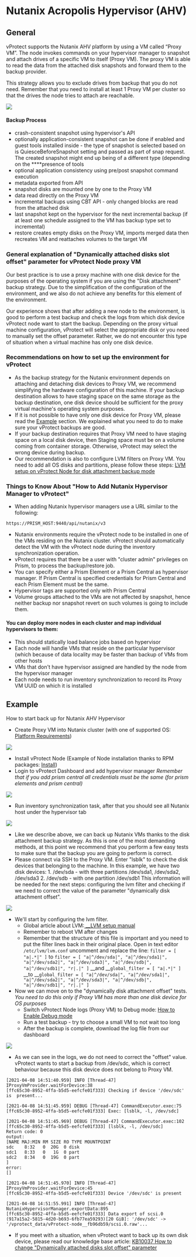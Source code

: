 # Nutanix Acropolis Hypervisor \(AHV\)

## General

vProtect supports the Nutanix AHV platform by using a VM called “Proxy VM”. The node invokes commands on your hypervisor manager to snapshot and attach drives of a specific VM to itself \(Proxy VM\). The proxy VM is able to read the data from the attached disk snapshots and forward them to the backup provider.

This strategy allows you to exclude drives from backup that you do not need. Remember that you need to install at least 1 Proxy VM per cluster so that the drives the node tries to attach are reachable.

![](../../../.gitbook/assets/deployment-vprotect-nutanix-disk-attachment.png)

#### **Backup Process**

* crash-consistent snapshot using hypervisor's API
* optionally application-consistent snapshot can be done if enabled and guest tools installed inside - the type of snapshot is selected based on is QuiesceBeforeSnapshot setting and passed as part of snap request. The created snapshot might end up being of a different type \(depending on the ****presence of tools
* optional application consistency using pre/post snapshot command execution
* metadata exported from API
* snapshot disks are mounted one by one to the Proxy VM
* data read directly on the Proxy VM
* incremental backups using CBT API - only changed blocks are read from the attached disk
* last snapshot kept on the hypervisor for the next incremental backup \(if at least one schedule assigned to the VM has backup type set to incremental\)
* restore creates empty disks on the Proxy VM, imports merged data then recreates VM and reattaches volumes to the target VM

### General explanation of "Dynamically attached disks slot offset" parameter for vProtect Node proxy VM

Our best practice is to use a proxy machine with one disk device for the purposes of the operating system if you are using the "Disk attachment" backup strategy. Due to the simplification of the configuration of the environment, and we also do not achieve any benefits for this element of the environment.

Our experience shows that after adding a new node to the environment, is good to perform a test backup and check the logs from which disk device vProtect node want to start the backup. Depending on the proxy virtual machine configuration, vProtect will select the appropriate disk or you need to manually set the offset parameter. Rather, we do not encounter this type of situation when a virtual machine has only one disk device.

### Recommendations on how to set up the environment for vProtect

* As the backup strategy for the Nutanix environment depends on attaching and detaching disk devices to Proxy VM, we recommend simplifying the hardware configuration of this machine. If your backup destination allows to have staging space on the same storage as the backup destination, one disk device should be sufficient for the proxy virtual machine's operating system purposes. 
* If it is not possible to have only one disk device for Proxy VM, please read the [Example](nutanix-acropolis-ahv.md#example) section. We explained what you need to do to make sure your vProtect backups are good. 
* If your backup destination requires that Proxy VM need to have staging space on a local disk device, then Staging space must be on a volume coming from container storage. Otherwise, vProtect may select the wrong device during backup. 
* Our recommendation is also to configure LVM filters on Proxy VM. You need to add all OS disks and partitions, please follow these steps: [LVM setup on vProtect Node for disk attachment backup mode](../../common-tasks/lvm-setup-on-vprotect-node-for-disk-attachment-backup-mode.md)

### Things to Know About "How to Add Nutanix Hypervisor Manager to vProtect"

* When adding Nutanix hypervisor managers use a URL similar to the following:

```text
https://PRISM_HOST:9440/api/nutanix/v3
```

* Nutanix environments require the vProtect node to be installed in one of the VMs residing on the Nutanix cluster. vProtect should automatically detect the VM with the vProtect node during the inventory synchronization operation. 
* vProtect requires that there be a user with "cluster admin" privileges on Prism, to process the backup/restore job. 
* You can specify either a Prism Element or a Prism Central as hypervisor manager. If Prism Central is specified credentials for Prism Central and each Prism Element must be the same. 
* Hypervisor tags are supported only with Prism Central 
* Volume groups attached to the VMs are not affected by snapshot, hence neither backup nor snapshot revert on such volumes is going to include them.

#### You can deploy more nodes in each cluster and map individual hypervisors to them:

* This should statically load balance jobs based on hypervisor 
* Each node will handle VMs that reside on the particular hypervisor \(which because of data locality may be faster than backup of VMs from other hosts 
* VMs that don't have hypervisor assigned are handled by the node from the hypervisor manager 
* Each node needs to run inventory synchronization to record its Proxy VM UUID on which it is installed

## Example

How to start back up for Nutanix AHV Hypervisor

* Create Proxy VM into Nutanix cluster \(with one of supported OS: [Platform Requirements](../../../planning/platform-requirements.md)\)

![](../../../.gitbook/assets/nutanix-example-1.png)

* Install vProtect Node \(Example of Node installation thanks to RPM packages: [Install](../../installation-with-rpms.md#prerequisites)\)
* Login to vProtect Dashboard and add hypervisor manager _Remember that if you add prism central all credentials must be the same \(for prism elements and  prism central\)_

![](../../../.gitbook/assets/nutanix-example-2.png)

* Run inventory synchronization task, after that you should see all Nutanix host under the hypervisor tab

![](../../../.gitbook/assets/nutanix-example-3.png)

* Like we describe above, we can back up Nutanix VMs thanks to the disk attachment backup strategy. As this is one of the most demanding methods, at this point we recommend that you perform a few easy tests to make sure that the backup you are going to perform is correct. 
* Please connect via SSH to the Proxy VM. Enter "lsblk" to check the disk devices that belonging to the machine. In this example, we have two disk devices: 1. /dev/sda - with three partitions /dev/sda1, /dev/sda2, /dev/sda3 2. /dev/sdb - with one partition /dev/sdb1  This information will be needed for the next steps: configuring the lvm filter and checking if we need to correct the value of the parameter "dynamically disk attachment offset".

![](../../../.gitbook/assets/nutanix-example-4.png)

* We'll start by configuring the lvm filter. 
  * Global article about LVM:[ __LVM setup manual](../../common-tasks/lvm-setup-on-vprotect-node-for-disk-attachment-backup-mode.md)
  * Remember to reboot VM after changes
  * Remember that the structure of this file is important and you need to put the filter lines back in their original place.  Open in text editor `/etc/lvm/lvm.conf` uncomment and replace the line: `filter = [ "a|.*|" ]` to `filter = [ "a|^/dev/sda|", "a|^/dev/sda1|", "a|^/dev/sda2|", "a|^/dev/sda3|", "a|^/dev/sdb|", "a|^/dev/sdb1|", "r|.|" ]` __and __`global_filter = [ "a|.*|" ]` __to __`global_filter = [ "a|^/dev/sda|", "a|^/dev/sda1|", "a|^/dev/sda2|", "a|^/dev/sda3|", "a|^/dev/sdb|", "a|^/dev/sdb1|", "r|.|" ]` 
* Now we can move on to the "dynamically disk attachment offset" tests. _You need to do this only if Proxy VM has more than one disk device for OS purposes_
  * Switch vProtect Node logs \(Proxy VM\) to Debug mode: [How to Enable Debug mode](../../../troubleshooting/how-switch-vprotect-to-debug-mode.md#vprotect-node)
  * Run a test backup - try to choose a small VM to not wait too long
  * After the backup is complete, download the log file from our dashboard

![](../../../.gitbook/assets/nutanix-example-5.png)

* As we can see in the logs, we do not need to correct the "offset" value. vProtect wants to start a backup from /dev/sdc, which is correct behaviour because this disk device does not belong to Proxy VM.

```text
[2021-04-08 14:51:40.959] INFO [Thread-47] IProxyVmProvider.waitForDevice:38 
[ffc65c30-8952-4ffa-b5d5-eefcfe01f333] Checking if device '/dev/sdc' is  present...

[2021-04-08 14:51:45.959] DEBUG [Thread-47] CommandExecutor.exec:75 
[ffc65c30-8952-4ffa-b5d5-eefcfe01f333] Exec: [lsblk, -l, /dev/sdc]

[2021-04-08 14:51:45.969] DEBUG [Thread-47] CommandExecutor.exec:102 
[ffc65c30-8952-4ffa-b5d5-eefcfe01f333] [lsblk, -l, /dev/sdc]
Return code: 0
output:
[NAME MAJ:MIN RM SIZE RO TYPE MOUNTPOINT
sdc    8:32   0  20G  0 disk 
sdc1   8:33   0   1G  0 part 
sdc2   8:34   0  19G  0 part 
]
error:
[]

[2021-04-08 14:51:45.970] INFO [Thread-47] IProxyVmProvider.waitForDevice:45 
[ffc65c30-8952-4ffa-b5d5-eefcfe01f333] Device '/dev/sdc' is present

[2021-04-08 14:51:55.991] INFO [Thread-47] NutanixHypervisorManager.exportData:895 
[ffc65c30-8952-4ffa-b5d5-eefcfe01f333] Data export of scsi.0
(917a15a2-5815-4d20-b693-6fb77ea59293)[20 GiB]: '/dev/sdc' -> '/vprotect_data/vProtect-node__fb96db59/scsi.0.raw'...
```

* If you meet with a situation, when vProtect want to back up its own disk device, please read our knowledge base article: [KB10037 How to change "Dynamically attached disks slot offset" parameter](https://storware.atlassian.net/l/c/KJt7rid0)

